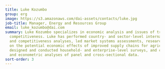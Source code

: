```yaml
---
title: Luke Kozumbo
group: erg
image: https://s3.amazonaws.com/dai-assets/contacts/luke.jpg
job-title: Manager, Energy and Resources Group
email: luke_kozumbo@dai.com
summary: Luke Kozumbo specializes in economic analysis and issues of trade and economic
  competitiveness. Luke has performed country- and sector-level international trade
  and competitiveness analyses, led market systems assessments, researched and written
  on the potential economic effects of improved supply chains for agricultural commodities,
  designed and conducted household- and enterprise-level surveys, and conducted statistical
  and econometric analyses of panel and cross-sectional data.
sort-order: 3
---
```


